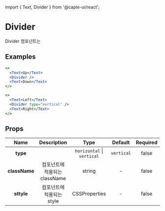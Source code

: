 import { Text, Divider } from '@caple-ui/react';

# Divider

Divider 컴포넌트는

## Examples

```jsx header=Horizontal&nbsp;예제
<>
  <Text>Up</Text>
  <Divider />
  <Text>Down</Text>
</>
```

```jsx header=Vertical&nbsp;예제
<>
  <Text>Left</Text>
  <Divider type="vertical" />
  <Text>Right</Text>
</>
```

## Props
| Name | Description | Type | Default | Required |
|:---:|:---:|:---:|:---:|:---:|
| **type** |  | `horizontal` \| `vertical` | `vertical` | false |
| **className** | 컴포넌트에 적용되는 className | string | - | false |
| **sttyle** | 컴포넌트에 적용되는 style | CSSProperties | - | false |

<style jsx global>{`
  .component-container {
    padding-left: 40px;
    padding-right: 40px;
    text-align: center;
  }
`}</style>